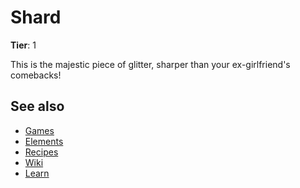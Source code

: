 # Shard

**Tier**: 1

This is the majestic piece of glitter, sharper than your ex-girlfriend's comebacks!

## See also

* [Games](/wiki/games)
* [Elements](/wiki/elements)
* [Recipes](/wiki/recipes)
* [Wiki](/wiki/index)
* [Learn](/learn/index)